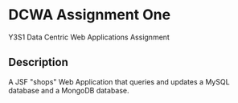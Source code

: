 # DCWA Assignment One

Y3S1 Data Centric Web Applications Assignment

## Description

A JSF "shops" Web Application that queries and updates a MySQL database and a MongoDB database.
